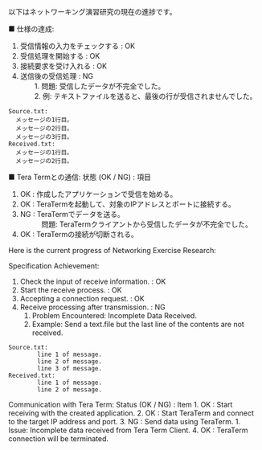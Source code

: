 以下はネットワーキング演習研究の現在の進捗です。

■ 仕様の達成:
1. 受信情報の入力をチェックする : OK  
2. 受信処理を開始する : OK  
3. 接続要求を受け入れる : OK  
4. 送信後の受信処理 : NG  
  1. 問題: 受信したデータが不完全でした。  
  2. 例: テキストファイルを送ると、最後の行が受信されませんでした。  

```text
Source.txt:
  メッセージの1行目。
  メッセージの2行目。
  メッセージの3行目。
Received.txt:
  メッセージの1行目。
  メッセージの2行目。
```

■ Tera Termとの通信:
状態 (OK / NG) : 項目  
1. OK : 作成したアプリケーションで受信を始める。  
2. OK : TeraTermを起動して、対象のIPアドレスとポートに接続する。  
3. NG : TeraTermでデータを送る。  
  　問題: TeraTermクライアントから受信したデータが不完全でした。  
4. OK : TeraTermの接続が切断される。


Here is the current progress of Networking Exercise Research:

Specification Achievement:
1. Check the input of receive information. : OK
2. Start the receive process. : OK
3. Accepting a connection request. : OK
4. Receive processing after transmission. :  NG
	1. Problem Encountered: Incomplete Data Received.
	2. Example: Send a text.file but the last line of the contents are not received.
			
```text
Source.txt:
		line 1 of message.
		line 2 of message.
		line 3 of message.	
Received.txt:
		line 1 of message.
		line 2 of message.
```

Communication with Tera Term:
Status (OK / NG) : Item
	1. OK           :  Start receiving with the created application.
	2. OK           :  Start TeraTerm and connect to the target IP address and port.
	3. NG           :  Send data using TeraTerm.
					1. Issue: Incomplete data received from Tera Term Client.
	4.  OK          :  TeraTerm connection will be terminated.




